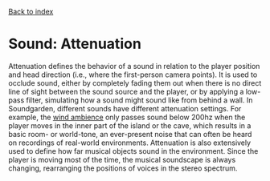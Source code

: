 [Back to index](Soundgarden_Documentation.md)

# Sound: Attenuation

Attenuation defines the behavior of a sound in relation to the player position and head direction (i.e., where the first-person camera points). It is used to occlude sound, either by completely fading them out when there is no direct line of sight between the sound source and the player, or by applying a low-pass filter, simulating how a sound might sound like from behind a wall. In Soundgarden, different sounds have different attenuation settings. For example, the [wind ambience](Sound_Wind.md) only passes sound below 200hz when the player moves in the inner part of the island or the cave, which results in a basic room- or world-tone, an ever-present noise that can often be heard on recordings of real-world environments.
Attenuation is also extensively used to define how far musical objects sound in the environment. Since the player is moving most of the time, the musical soundscape is always changing, rearranging the positions of voices in the stereo spectrum.